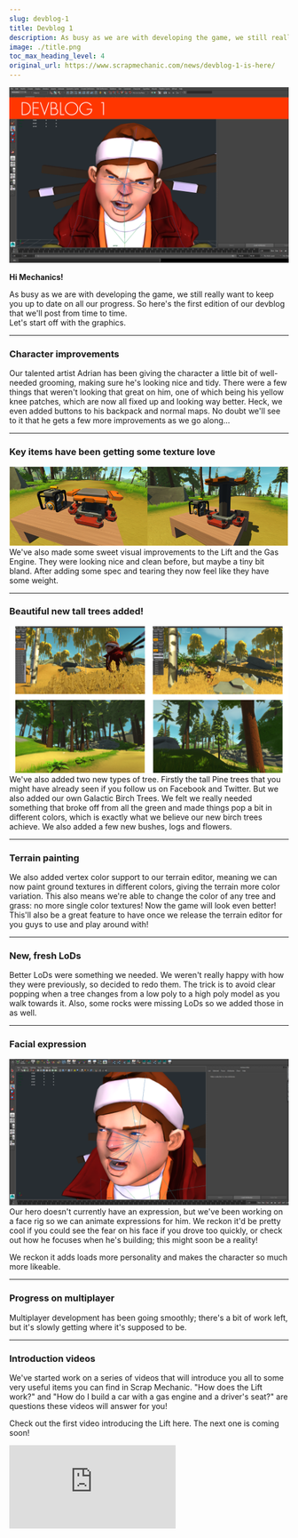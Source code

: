 ```yaml
---
slug: devblog-1
title: Devblog 1
description: As busy as we are with developing the game, we still really want to keep you up to date on all our progress. So here's the first edition of our Devblog that we'll post from time to time.
image: ./title.png
toc_max_heading_level: 4
original_url: https://www.scrapmechanic.com/news/devblog-1-is-here/
---
```


<head>
    <meta name="twitter:card" content="summary_large_image" />
</head>

![](./title.png)

**Hi Mechanics!**

As busy as we are with developing the game, we still really want to keep you up
to date on all our progress. So here's the first edition of our devblog that
we'll post from time to time.<!--truncate--><br/> Let's start off with the
graphics.

---

### Character improvements

Our talented artist Adrian has been giving the character a little bit of
well-needed grooming, making sure he's looking nice and tidy. There were a few
things that weren't looking that great on him, one of which being his yellow
knee patches, which are now all fixed up and looking way better. Heck, we even
added buttons to his backpack and normal maps. No doubt we'll see to it that he
gets a few more improvements as we go along...

---

### Key items have been getting some texture love

![](./2.png) <br/> We've also made some sweet visual improvements to the Lift
and the Gas Engine. They were looking nice and clean before, but maybe a tiny
bit bland. After adding some spec and tearing they now feel like they have some
weight.

---

### Beautiful new tall trees added!

![](./3.png) <br/> We've also added two new types of tree. Firstly the tall Pine
trees that you might have already seen if you follow us on Facebook and Twitter.
But we also added our own Galactic Birch Trees. We felt we really needed
something that broke off from all the green and made things pop a bit in
different colors, which is exactly what we believe our new birch trees achieve.
We also added a few new bushes, logs and flowers.

---

### Terrain painting

We also added vertex color support to our terrain editor, meaning we can now
paint ground textures in different colors, giving the terrain more color
variation. This also means we're able to change the color of any tree and grass:
no more single color textures! Now the game will look even better! This'll also
be a great feature to have once we release the terrain editor for you guys to
use and play around with!

---

### New, fresh LoDs

Better LoDs were something we needed. We weren't really happy with how they were
previously, so decided to redo them. The trick is to avoid clear popping when a
tree changes from a low poly to a high poly model as you walk towards it. Also,
some rocks were missing LoDs so we added those in as well.

---

### Facial expression

![](./4.png) <br/> Our hero doesn't currently have an expression, but we've been
working on a face rig so we can animate expressions for him. We reckon it'd be
pretty cool if you could see the fear on his face if you drove too quickly, or
check out how he focuses when he's building; this might soon be a reality!

We reckon it adds loads more personality and makes the character so much more
likeable.

---

### Progress on multiplayer

Multiplayer development has been going smoothly; there's a bit of work left, but
it's slowly getting where it's supposed to be.

---

### Introduction videos

We've started work on a series of videos that will introduce you all to some
very useful items you can find in Scrap Mechanic. "How does the Lift work?" and
"How do I build a car with a gas engine and a driver's seat?" are questions
these videos will answer for you!

Check out the first video introducing the Lift here. The next one is coming
soon!

<iframe
    title="How does the Lift work?"
    src="https://www.youtube.com/embed/OifCVmm5Yi4"
    frameBorder="0"
    allow="accelerometer; autoplay; clipboard-write; encrypted-media; gyroscope; picture-in-picture"
    allowFullscreen
    style={{ aspectRatio: '16/9', width: '100%'}}
/>

---

### Secret

We're also working on something secret. We can't wait to reveal it!

If you have any requests or suggestions, feel free to contact us via Facebook or
Twitter We love hearing from all you future Mechanics!
